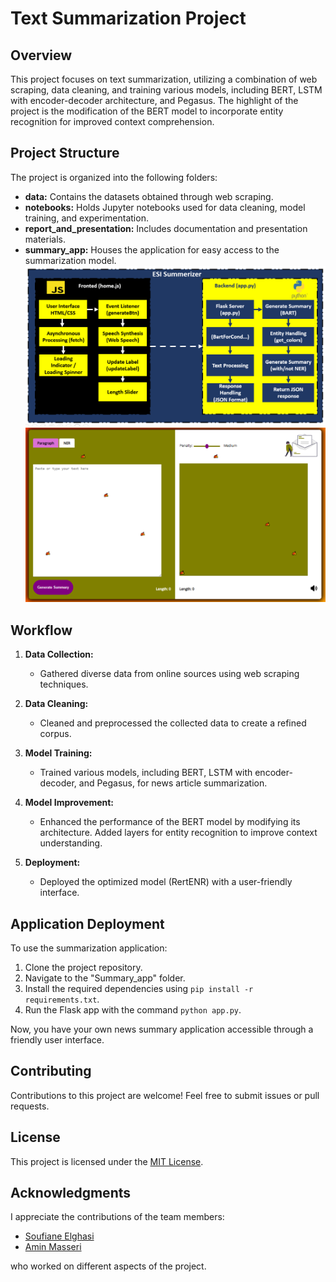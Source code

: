 # Text Summarization Project

## Overview

This project focuses on text summarization, utilizing a combination of web scraping, data cleaning, and training various models, including BERT, LSTM with encoder-decoder architecture, and Pegasus. The highlight of the project is the modification of the BERT model to incorporate entity recognition for improved context comprehension.



## Project Structure

The project is organized into the following folders:

- **data:** Contains the datasets obtained through web scraping.
- **notebooks:** Holds Jupyter notebooks used for data cleaning, model training, and experimentation.
- **report_and_presentation:** Includes documentation and presentation materials.
- **summary_app:** Houses the application for easy access to the summarization model.
![Your Image Alt Text](Summary_app/App_Architecture.png)
![Your Image Alt Text](Summary_app/Interface.png)
## Workflow

1. **Data Collection:**
   - Gathered diverse data from online sources using web scraping techniques.

2. **Data Cleaning:**
   - Cleaned and preprocessed the collected data to create a refined corpus.

3. **Model Training:**
   - Trained various models, including BERT, LSTM with encoder-decoder, and Pegasus, for news article summarization.

4. **Model Improvement:**
   - Enhanced the performance of the BERT model by modifying its architecture. Added layers for entity recognition to improve context understanding.

5. **Deployment:**
   - Deployed the optimized model (RertENR) with a user-friendly interface.

## Application Deployment

To use the summarization application:

1. Clone the project repository.
2. Navigate to the "Summary_app" folder.
3. Install the required dependencies using `pip install -r requirements.txt`.
4. Run the Flask app with the command `python app.py`.

Now, you have your own news summary application accessible through a friendly user interface.

## Contributing

Contributions to this project are welcome! Feel free to submit issues or pull requests.

## License

This project is licensed under the [MIT License](LICENSE).

## Acknowledgments

I appreciate the contributions of the team members:
- [Soufiane Elghasi](https://github.com/SoufianeElghazi)
- [Amin Masseri](https://github.com/AmineMsr)

who worked on different aspects of the project.
